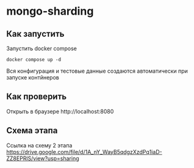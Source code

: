 # mongo-sharding

## Как запустить

Запустить docker compose

```shell
docker compose up -d
```

Вся конфигурация и тестовые данные создаются автоматически при запуске контйнеров

## Как проверить

Открыть в браузере http://localhost:8080

## Схема этапа

Ссылка на схему 2 этапа https://drive.google.com/file/d/1A_nY_WayB5qdgzXzdPq1iaD-ZZ8EPRlS/view?usp=sharing